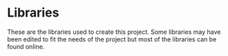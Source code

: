 # Libraries
These are the libraries used to create this project. Some libraries may have been edited to fit the needs of the project but
most of the libraries can be found online. 
